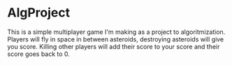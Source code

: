 # AlgProject
This is a simple multiplayer game I'm making as a project to algoritmization.
Players will fly in space in between asteroids, destroying asteroids will give you score. Killing other players will add their score to your score and their score goes back to 0.
